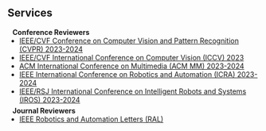 ## Services

<h4 style="margin:0 10px 0;">Conference Reviewers</h4>

<ul style="margin:0 0 5px;">
  <li><a href="http://cvpr2023.thecvf.com/"><autocolor>IEEE/CVF Conference on Computer Vision and Pattern Recognition (CVPR) 2023-2024</autocolor></a></li>
  <li><a href="http://iccv2021.thecvf.com/"><autocolor>IEEE/CVF International Conference on Computer Vision (ICCV) 2023</autocolor></a></li>
  <li><a href="https://2024.acmmm.org/"><autocolor>ACM International Conference on Multimedia (ACM MM) 2023-2024</autocolor></a></li>
  <!-- <li><a href="https://eccv2022.ecva.net/"><autocolor>European Conference on Computer Vision (ECCV) 2022</autocolor></a></li> -->
  <li><a href="https://2024.ieee-icra.org/"><autocolor>IEEE International Conference on Robotics and Automation (ICRA) 2023-2024</autocolor></a></li>
  <li><a href="https://iros2024-abudhabi.org/"><autocolor>IEEE/RSJ International Conference on Intelligent Robots and Systems (IROS) 2023-2024</autocolor></a></li>
</ul>

<h4 style="margin:0 10px 0;">Journal Reviewers</h4>

<ul style="margin:0 0 20px;">
  <li><a href="https://ieeexplore.ieee.org/xpl/RecentIssue.jsp?punumber=7083369"><autocolor>IEEE Robotics and Automation Letters (RAL)</autocolor></a></li>
  <!-- <li><a href="https://www.springer.com/journal/11263"><autocolor>International Journal of Computer Vision (IJCV)</autocolor></a></li> -->
</ul>